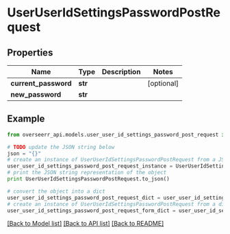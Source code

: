 # UserUserIdSettingsPasswordPostRequest


## Properties
Name | Type | Description | Notes
------------ | ------------- | ------------- | -------------
**current_password** | **str** |  | [optional] 
**new_password** | **str** |  | 

## Example

```python
from overseerr_api.models.user_user_id_settings_password_post_request import UserUserIdSettingsPasswordPostRequest

# TODO update the JSON string below
json = "{}"
# create an instance of UserUserIdSettingsPasswordPostRequest from a JSON string
user_user_id_settings_password_post_request_instance = UserUserIdSettingsPasswordPostRequest.from_json(json)
# print the JSON string representation of the object
print UserUserIdSettingsPasswordPostRequest.to_json()

# convert the object into a dict
user_user_id_settings_password_post_request_dict = user_user_id_settings_password_post_request_instance.to_dict()
# create an instance of UserUserIdSettingsPasswordPostRequest from a dict
user_user_id_settings_password_post_request_form_dict = user_user_id_settings_password_post_request.from_dict(user_user_id_settings_password_post_request_dict)
```
[[Back to Model list]](../README.md#documentation-for-models) [[Back to API list]](../README.md#documentation-for-api-endpoints) [[Back to README]](../README.md)


